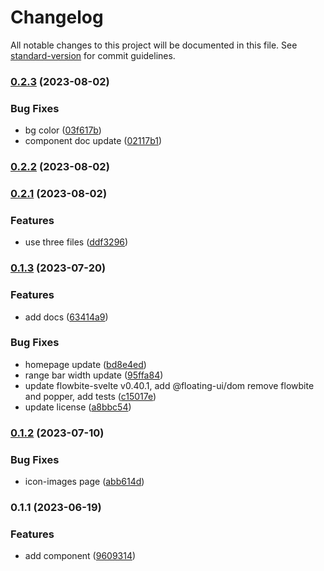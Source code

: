 # Changelog

All notable changes to this project will be documented in this file. See [standard-version](https://github.com/conventional-changelog/standard-version) for commit guidelines.

### [0.2.3](https://github.com/shinokada/svelte-boxicons/compare/v0.2.2...v0.2.3) (2023-08-02)


### Bug Fixes

* bg color ([03f617b](https://github.com/shinokada/svelte-boxicons/commit/03f617b97bd4d4255750c80da0ce7028ef411a0b))
* component doc update ([02117b1](https://github.com/shinokada/svelte-boxicons/commit/02117b163832a564d4c170134abad74fbf051a70))

### [0.2.2](https://github.com/shinokada/svelte-boxicons/compare/v0.2.1...v0.2.2) (2023-08-02)

### [0.2.1](https://github.com/shinokada/svelte-boxicons/compare/v0.1.3...v0.2.1) (2023-08-02)


### Features

* use three files ([ddf3296](https://github.com/shinokada/svelte-boxicons/commit/ddf329600f546bf71d0ea21e710f75e7d92a1215))

### [0.1.3](https://github.com/shinokada/svelte-boxicons/compare/v0.1.2...v0.1.3) (2023-07-20)


### Features

* add docs ([63414a9](https://github.com/shinokada/svelte-boxicons/commit/63414a9ee69b4a4595b5578b10d3171f2cc55b35))


### Bug Fixes

* homepage update ([bd8e4ed](https://github.com/shinokada/svelte-boxicons/commit/bd8e4ed409b2ea9448822c48daf3d01a2e336ee7))
* range bar width update ([95ffa84](https://github.com/shinokada/svelte-boxicons/commit/95ffa84929f9a28609efcd21d2c3af5447c9c1d4))
* update flowbite-svelte v0.40.1, add @floating-ui/dom remove flowbite and popper, add tests ([c15017e](https://github.com/shinokada/svelte-boxicons/commit/c15017e2de748fd393c52bd28001b5b69816265e))
* update license ([a8bbc54](https://github.com/shinokada/svelte-boxicons/commit/a8bbc54c3e7427273bd420da634c4a538df2bbf7))

### [0.1.2](https://github.com/shinokada/svelte-boxicons/compare/v0.1.1...v0.1.2) (2023-07-10)


### Bug Fixes

* icon-images page ([abb614d](https://github.com/shinokada/svelte-boxicons/commit/abb614d16faabda4c5467b50acce0184d2e044d1))

### 0.1.1 (2023-06-19)


### Features

* add component ([9609314](https://github.com/shinokada/svelte-boxicons/commit/96093145572c0056900ec07d4527777914e81224))
